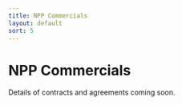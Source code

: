 ```yaml
---
title: NPP Commercials
layout: default
sort: 5
---
```

# NPP Commercials
Details of contracts and agreements coming soon.

